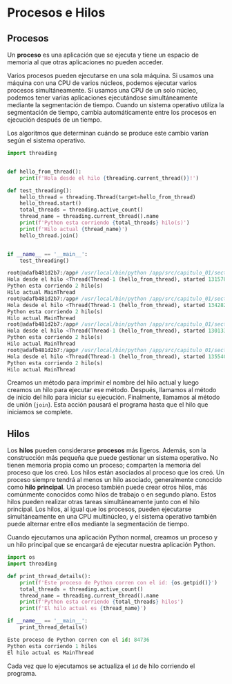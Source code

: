 # Procesos e Hilos


## Procesos

Un **proceso** es una aplicación que se ejecuta y tiene un espacio de memoria al que otras aplicaciones no pueden acceder. 

Varios procesos pueden ejecutarse en una sola máquina. Si usamos una máquina con una CPU de varios núcleos, podemos ejecutar varios procesos simultáneamente. Si usamos una CPU de un solo núcleo, podemos tener varias aplicaciones ejecutándose simultáneamente mediante la segmentación de tiempo. Cuando un sistema operativo utiliza la segmentación de tiempo, cambia automáticamente entre los procesos en ejecución después de un tiempo.

Los algoritmos que determinan cuándo se produce este cambio varían según el sistema operativo.

```python title="Procesos e Hilos" linenums="1"
import threading


def hello_from_thread():
    print(f'Hola desde el hilo {threading.current_thread()}!')

def test_threading():
    hello_thread = threading.Thread(target=hello_from_thread)
    hello_thread.start()
    total_threads = threading.active_count()
    thread_name = threading.current_thread().name
    print(f'Python esta corriendo {total_threads} hilo(s)')
    print(f'Hilo actual {thread_name}')
    hello_thread.join()


if __name__ == '__main__':
    test_threading()
```

```python title="Salida de multiples ejecuciones"
root@adafb481d2b7:/app# /usr/local/bin/python /app/src/capitulo_01/section_01/multithread.py
Hola desde el hilo <Thread(Thread-1 (hello_from_thread), started 131578161936064)>!
Python esta corriendo 2 hilo(s)
Hilo actual MainThread
root@adafb481d2b7:/app# /usr/local/bin/python /app/src/capitulo_01/section_01/multithread.py
Hola desde el hilo <Thread(Thread-1 (hello_from_thread), started 134282509616832)>!
Python esta corriendo 2 hilo(s)
Hilo actual MainThread
root@adafb481d2b7:/app# /usr/local/bin/python /app/src/capitulo_01/section_01/multithread.py
Hola desde el hilo <Thread(Thread-1 (hello_from_thread), started 130133606295232)>!
Python esta corriendo 2 hilo(s)
Hilo actual MainThread
root@adafb481d2b7:/app# /usr/local/bin/python /app/src/capitulo_01/section_01/multithread.py
Hola desde el hilo <Thread(Thread-1 (hello_from_thread), started 135540787914432)>!
Python esta corriendo 2 hilo(s)
Hilo actual MainThread
```

Creamos un método para imprimir el nombre del hilo actual y luego creamos un hilo para ejecutar ese método. Después, llamamos al método de inicio del hilo para iniciar su ejecución. Finalmente, llamamos al método de unión (`join`). Esta acción pausará el programa hasta que el hilo que iniciamos se complete.

## Hilos

Los **hilos** pueden considerarse **procesos** más ligeros. Además, son la construcción más pequeña que puede gestionar un sistema operativo. No tienen memoria propia como un proceso; comparten la memoria del proceso que los creó. Los hilos están asociados al proceso que los creó. Un proceso siempre tendrá al menos un hilo asociado, generalmente conocido como **hilo principal**. Un proceso también puede crear otros hilos, más comúnmente conocidos como hilos de trabajo o en segundo plano. Estos hilos pueden realizar otras tareas simultáneamente junto con el hilo principal. Los hilos, al igual que los procesos, pueden ejecutarse simultáneamente en una CPU multinúcleo, y el sistema operativo también puede alternar entre ellos mediante la segmentación de tiempo.

Cuando ejecutamos una aplicación Python normal, creamos un proceso y un hilo principal que se encargará de ejecutar nuestra aplicación Python.


```python title="Procesos e Hilos" linenums="1"
import os
import threading

def print_thread_details():
    print(f'Este proceso de Python corren con el id: {os.getpid()}')
    total_threads = threading.active_count()
    thread_name = threading.current_thread().name
    print(f'Python esta corriendo {total_threads} hilos')
    print(f'El hilo actual es {thread_name}')

if __name__ == '__main__':
    print_thread_details()
```

```python title="Salida"
Este proceso de Python corren con el id: 84736
Python esta corriendo 1 hilos
El hilo actual es MainThread
```

Cada vez que lo ejecutamos se actualiza el `id` de hilo corriendo el programa.
